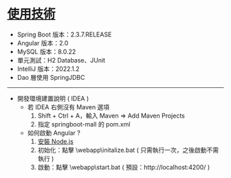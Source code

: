 # [使用技術](https://hackmd.io/@KfriURWvR1OWM2V5ZWsnQA/S1XVhnkY5)
* Spring Boot 版本：2.3.7.RELEASE
* Angular 版本：2.0
* MySQL 版本：8.0.22
* 單元測試：H2 Database、JUnit
* IntelliJ 版本：2022.1.2
* Dao 層使用 SpringJDBC
---
* 開發環境建置說明 ( IDEA )
  * 若 IDEA 右側沒有 Maven 選項
    1. Shift + Ctrl + A，輸入 Maven => Add Maven Projects
    2. 指定 springboot-mall 的 pom.xml
  * 如何啟動 Angular ?
    1. [安裝 Node.js](https://nodejs.org/zh-tw/)
    2. 初始化：點擊 \webapp\initalize.bat ( 只需執行一次，之後啟動不需執行 )
    3. 啟動：點擊 \webapp\start.bat ( 預設：http://localhost:4200/ )
